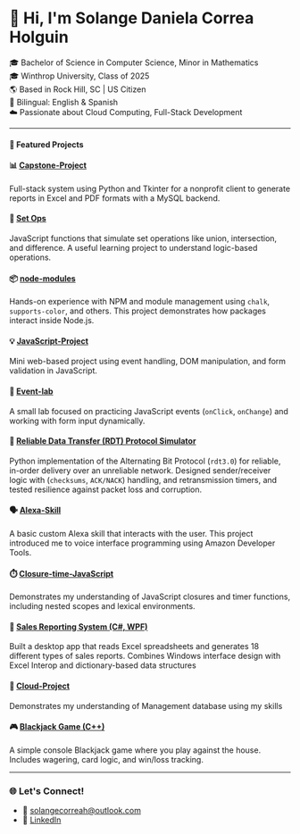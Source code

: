 
# 👋 Hi, I'm Solange Daniela Correa Holguin

🎓 Bachelor of Science in Computer Science, Minor in Mathematics  
🎓 Winthrop University, Class of 2025  
🌎 Based in Rock Hill, SC | US Citizen  
💬 Bilingual: English & Spanish  
☁️ Passionate about Cloud Computing, Full-Stack Development 

---

#### 🚀 Featured Projects

#### 📊 [Capstone-Project](https://github.com/SolCorrea1996/Capstone-Project.git)
Full-stack system using Python and Tkinter for a nonprofit client to generate reports in Excel and PDF formats with a MySQL backend.

#### 🔢 [Set Ops](https://github.com/SolCorrea1996/set-ops)
JavaScript functions that simulate set operations like union, intersection, and difference. A useful learning project to understand logic-based operations.

#### 📦 [node-modules](https://github.com/SolCorrea1996/Node-Modules)
Hands-on experience with NPM and module management using `chalk`, `supports-color`, and others. This project demonstrates how packages interact inside Node.js.

#### 💡 [JavaScript-Project](https://github.com/SolCorrea1996/JavaScript-Project.git)
Mini web-based project using event handling, DOM manipulation, and form validation in JavaScript.

#### 🧪 [Event-lab](https://github.com/SolCorrea1996/Event-lab.git)
A small lab focused on practicing JavaScript events (`onClick`, `onChange`) and working with form input dynamically.

####  🚀 [Reliable Data Transfer (RDT) Protocol Simulator](https://github.com/SolCorrea1996/Networking-Project-2.git)
Python implementation of the Alternating Bit Protocol (`rdt3.0`) for reliable, in-order delivery over an unreliable network. Designed sender/receiver logic with (`checksums`, `ACK/NACK`) handling, and retransmission timers, and tested resilience against packet loss and corruption.

#### 🗣️ [Alexa-Skill](https://github.com/SolCorrea1996/Alexa-Skill.git)
A basic custom Alexa skill that interacts with the user. This project introduced me to voice interface programming using Amazon Developer Tools.

#### ⏱️ [Closure-time-JavaScript](https://github.com/SolCorrea1996/Closure-time-JavaScript.git)
Demonstrates my understanding of JavaScript closures and timer functions, including nested scopes and lexical environments.

####  🔢 [Sales Reporting System (C#, WPF)](https://github.com/SolCorrea1996/C-Project.git) 
Built a desktop app that reads Excel spreadsheets and generates 18 different types of sales reports. Combines Windows interface design with Excel Interop and dictionary-based data structures

#### 🚀 [Cloud-Project](https://github.com/SolCorrea1996/Cloud-project1.git)
Demonstrates my understanding of Management database using my skills

#### 🎮 [Blackjack Game (C++)](https://github.com/SolCorrea1996/BlackJackGame-Project.git)
A simple console Blackjack game where you play against the house. Includes wagering, card logic, and win/loss tracking.

---
### 🌐 Let's Connect!

- 📧 solangecorreah@outlook.com
- 💼 [LinkedIn](https://www.linkedin.com/in/solange-correa-074515348)
